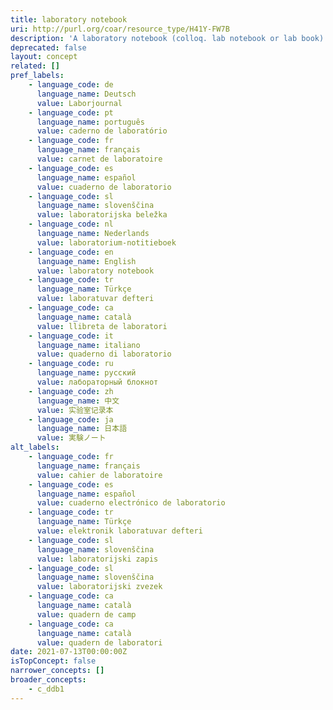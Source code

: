 ```yaml
---
title: laboratory notebook
uri: http://purl.org/coar/resource_type/H41Y-FW7B
description: 'A laboratory notebook (colloq. lab notebook or lab book) is a primary record of research. Researchers use a lab notebook to document their hypotheses, experiments and initial analysis or interpretation of these experiments. This label is used both for traditional and electronic laboratory notebook. [Source: Adapted from https://en.wikipedia.org/wiki/Lab_notebook]'
deprecated: false
layout: concept
related: []
pref_labels:
    - language_code: de
      language_name: Deutsch
      value: Laborjournal
    - language_code: pt
      language_name: português
      value: caderno de laboratório
    - language_code: fr
      language_name: français
      value: carnet de laboratoire
    - language_code: es
      language_name: español
      value: cuaderno de laboratorio
    - language_code: sl
      language_name: slovenščina
      value: laboratorijska beležka
    - language_code: nl
      language_name: Nederlands
      value: laboratorium-notitieboek
    - language_code: en
      language_name: English
      value: laboratory notebook
    - language_code: tr
      language_name: Türkçe
      value: laboratuvar defteri
    - language_code: ca
      language_name: català
      value: llibreta de laboratori
    - language_code: it
      language_name: italiano
      value: quaderno di laboratorio
    - language_code: ru
      language_name: русский
      value: лабораторный блокнот
    - language_code: zh
      language_name: 中文
      value: 实验室记录本
    - language_code: ja
      language_name: 日本語
      value: 実験ノート
alt_labels:
    - language_code: fr
      language_name: français
      value: cahier de laboratoire
    - language_code: es
      language_name: español
      value: cuaderno electrónico de laboratorio
    - language_code: tr
      language_name: Türkçe
      value: elektronik laboratuvar defteri
    - language_code: sl
      language_name: slovenščina
      value: laboratorijski zapis
    - language_code: sl
      language_name: slovenščina
      value: laboratorijski zvezek
    - language_code: ca
      language_name: català
      value: quadern de camp
    - language_code: ca
      language_name: català
      value: quadern de laboratori
date: 2021-07-13T00:00:00Z
isTopConcept: false
narrower_concepts: []
broader_concepts:
    - c_ddb1
---
```


